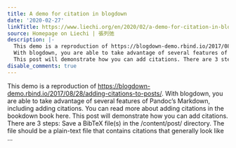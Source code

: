 ```yaml
---
title: A demo for citation in blogdown
date: '2020-02-27'
linkTitle: https://www.liechi.org/en/2020/02/a-demo-for-citation-in-blogdown/
source: Homepage on Liechi | 張列弛
description: |-
  This demo is a reproduction of https://blogdown-demo.rbind.io/2017/08/28/adding-citations-to-posts/.
  With blogdown, you are able to take advantage of several features of Pandoc&rsquo;s Markdown, including adding citations. You can read more about adding citations in the bookdown book here.
  This post will demonstrate how you can add citations. There are 3 steps: Save a BibTeX file(s) in the /content/post/ directory. The file should be a plain-text file that contains citations that generally look like ...
disable_comments: true
---
```

This demo is a reproduction of https://blogdown-demo.rbind.io/2017/08/28/adding-citations-to-posts/.
With blogdown, you are able to take advantage of several features of Pandoc&rsquo;s Markdown, including adding citations. You can read more about adding citations in the bookdown book here.
This post will demonstrate how you can add citations. There are 3 steps: Save a BibTeX file(s) in the /content/post/ directory. The file should be a plain-text file that contains citations that generally look like ...